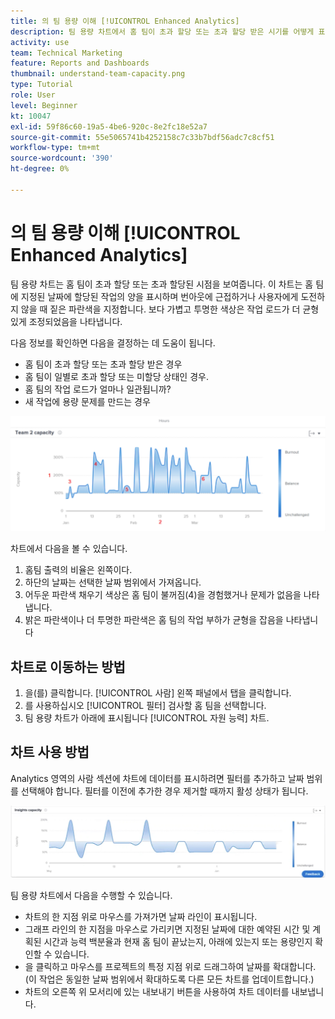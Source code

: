 ```yaml
---
title: 의 팀 용량 이해 [!UICONTROL Enhanced Analytics]
description: 팀 용량 차트에서 홈 팀이 초과 할당 또는 초과 할당 받은 시기를 어떻게 표시하는지 알아봅니다.
activity: use
team: Technical Marketing
feature: Reports and Dashboards
thumbnail: understand-team-capacity.png
type: Tutorial
role: User
level: Beginner
kt: 10047
exl-id: 59f86c60-19a5-4be6-920c-8e2fc18e52a7
source-git-commit: 55e5065741b4252158c7c33b7bdf56adc7c8cf51
workflow-type: tm+mt
source-wordcount: '390'
ht-degree: 0%

---
```


# 의 팀 용량 이해 [!UICONTROL Enhanced Analytics]

팀 용량 차트는 홈 팀이 초과 할당 또는 초과 할당된 시점을 보여줍니다. 이 차트는 홈 팀에 지정된 날짜에 할당된 작업의 양을 표시하며 번아웃에 근접하거나 사용자에게 도전하지 않을 때 짙은 파란색을 지정합니다. 보다 가볍고 투명한 색상은 작업 로드가 더 균형 있게 조정되었음을 나타냅니다.

다음 정보를 확인하면 다음을 결정하는 데 도움이 됩니다.

* 홈 팀이 초과 할당 또는 초과 할당 받은 경우
* 홈 팀이 일별로 초과 할당 또는 미할당 상태인 경우.
* 홈 팀의 작업 로드가 얼마나 일관됩니까?
* 새 작업에 용량 문제를 만드는 경우

![아래 글머리 기호에 설명된 영역에 숫자가 있는 팀 용량 차트를 보여주는 이미지](assets/section-3-4.png)

차트에서 다음을 볼 수 있습니다.

1. 홈팀 출력의 비율은 왼쪽이다.
1. 하단의 날짜는 선택한 날짜 범위에서 가져옵니다.
1. 어두운 파란색 채우기 색상은 홈 팀이 불꺼짐(4)을 경험했거나 문제가 없음을 나타냅니다.
1. 밝은 파란색이나 더 투명한 파란색은 홈 팀의 작업 부하가 균형을 잡음을 나타냅니다

## 차트로 이동하는 방법

1. 을(를) 클릭합니다. [!UICONTROL 사람] 왼쪽 패널에서 탭을 클릭합니다.
1. 를 사용하십시오 [!UICONTROL 필터] 검사할 홈 팀을 선택합니다.
1. 팀 용량 차트가 아래에 표시됩니다 [!UICONTROL 자원 능력] 차트.

## 차트 사용 방법

Analytics 영역의 사람 섹션에 차트에 데이터를 표시하려면 필터를 추가하고 날짜 범위를 선택해야 합니다. 필터를 이전에 추가한 경우 제거할 때까지 활성 상태가 됩니다.

![팀 용량 차트를 보여주는 이미지](assets/section-3-5.png)

팀 용량 차트에서 다음을 수행할 수 있습니다.

* 차트의 한 지점 위로 마우스를 가져가면 날짜 라인이 표시됩니다.
* 그래프 라인의 한 지점을 마우스로 가리키면 지정된 날짜에 대한 예약된 시간 및 계획된 시간과 능력 백분율과 현재 홈 팀이 끝났는지, 아래에 있는지 또는 용량인지 확인할 수 있습니다.
* 을 클릭하고 마우스를 프로젝트의 특정 지점 위로 드래그하여 날짜를 확대합니다. (이 작업은 동일한 날짜 범위에서 확대하도록 다른 모든 차트를 업데이트합니다.)
* 차트의 오른쪽 위 모서리에 있는 내보내기 버튼을 사용하여 차트 데이터를 내보냅니다.
